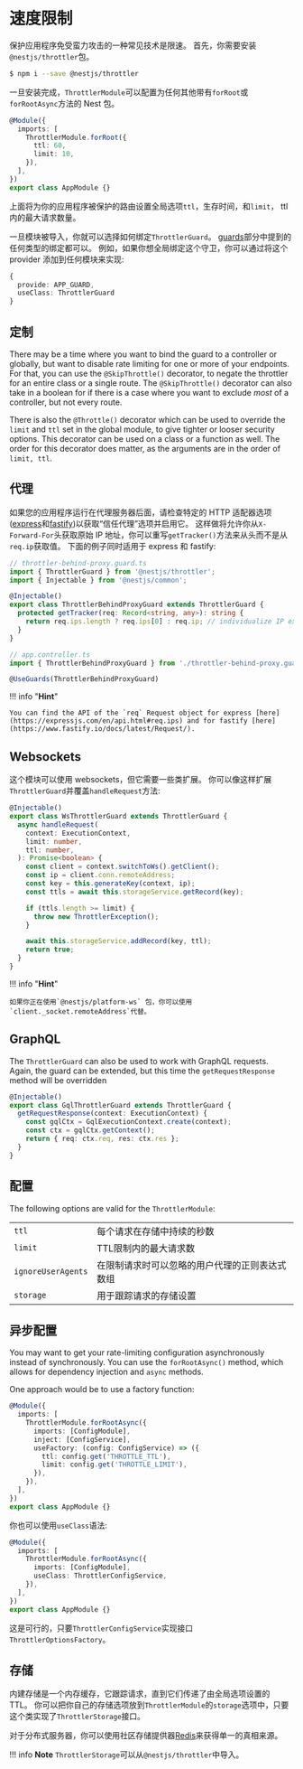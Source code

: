 # 速度限制

保护应用程序免受蛮力攻击的一种常见技术是限速。
首先，你需要安装`@nestjs/throttler`包。

```bash
$ npm i --save @nestjs/throttler
```

一旦安装完成，`ThrottlerModule`可以配置为任何其他带有`forRoot`或`forRootAsync`方法的 Nest 包。

```typescript
@Module({
  imports: [
    ThrottlerModule.forRoot({
      ttl: 60,
      limit: 10,
    }),
  ],
})
export class AppModule {}
```

上面将为你的应用程序被保护的路由设置全局选项`ttl`，生存时间，和`limit`， ttl 内的最大请求数量。

一旦模块被导入，你就可以选择如何绑定`ThrottlerGuard`。
[guards](https://docs.nestjs.com/guards)部分中提到的任何类型的绑定都可以。
例如，如果你想全局绑定这个守卫，你可以通过将这个 provider 添加到任何模块来实现:

```typescript
{
  provide: APP_GUARD,
  useClass: ThrottlerGuard
}
```

## 定制

There may be a time where you want to bind the guard to a controller or globally, but want to disable rate limiting for one or more of your endpoints.
For that, you can use the `@SkipThrottle()` decorator, to negate the throttler for an entire class or a single route.
The `@SkipThrottle()` decorator can also take in a boolean for if there is a case where you want to exclude _most_ of a controller, but not every route.

There is also the `@Throttle()` decorator which can be used to override the `limit` and `ttl` set in the global module, to give tighter or looser security options.
This decorator can be used on a class or a function as well.
The order for this decorator does matter, as the arguments are in the order of `limit, ttl`.

## 代理

如果您的应用程序运行在代理服务器后面，请检查特定的 HTTP 适配器选项([express](http://expressjs.com/en/guide/behind-proxies.html)和[fastify](https://www.fastify.io/docs/latest/Server/#trustproxy))以获取“信任代理”选项并启用它。
这样做将允许你从`X-Forward-For`头获取原始 IP 地址，你可以重写`getTracker()`方法来从头而不是从`req.ip`获取值。
下面的例子同时适用于 express 和 fastify:

```ts
// throttler-behind-proxy.guard.ts
import { ThrottlerGuard } from '@nestjs/throttler';
import { Injectable } from '@nestjs/common';

@Injectable()
export class ThrottlerBehindProxyGuard extends ThrottlerGuard {
  protected getTracker(req: Record<string, any>): string {
    return req.ips.length ? req.ips[0] : req.ip; // individualize IP extraction to meet your own needs
  }
}

// app.controller.ts
import { ThrottlerBehindProxyGuard } from './throttler-behind-proxy.guard';

@UseGuards(ThrottlerBehindProxyGuard)
```

!!! info "**Hint**"

    You can find the API of the `req` Request object for express [here](https://expressjs.com/en/api.html#req.ips) and for fastify [here](https://www.fastify.io/docs/latest/Request/).

## Websockets

这个模块可以使用 websockets，但它需要一些类扩展。
你可以像这样扩展`ThrottlerGuard`并覆盖`handleRequest`方法:

```typescript
@Injectable()
export class WsThrottlerGuard extends ThrottlerGuard {
  async handleRequest(
    context: ExecutionContext,
    limit: number,
    ttl: number,
  ): Promise<boolean> {
    const client = context.switchToWs().getClient();
    const ip = client.conn.remoteAddress;
    const key = this.generateKey(context, ip);
    const ttls = await this.storageService.getRecord(key);

    if (ttls.length >= limit) {
      throw new ThrottlerException();
    }

    await this.storageService.addRecord(key, ttl);
    return true;
  }
}
```

!!! info "**Hint**"

    如果你正在使用`@nestjs/platform-ws` 包，你可以使用`client._socket.remoteAddress`代替。

## GraphQL

The `ThrottlerGuard` can also be used to work with GraphQL requests.
Again, the guard can be extended, but this time the `getRequestResponse` method will be overridden

```typescript
@Injectable()
export class GqlThrottlerGuard extends ThrottlerGuard {
  getRequestResponse(context: ExecutionContext) {
    const gqlCtx = GqlExecutionContext.create(context);
    const ctx = gqlCtx.getContext();
    return { req: ctx.req, res: ctx.res };
  }
}
```

## 配置

The following options are valid for the `ThrottlerModule`:

<table>
  <tr>
    <td><code>ttl</code></td>
    <td>每个请求在存储中持续的秒数</td>
  </tr>
  <tr>
    <td><code>limit</code></td>
    <td>TTL限制内的最大请求数</td>
  </tr>
  <tr>
    <td><code>ignoreUserAgents</code></td>
    <td>在限制请求时可以忽略的用户代理的正则表达式数组</td>
  </tr>
  <tr>
    <td><code>storage</code></td>
    <td>用于跟踪请求的存储设置</td>
  </tr>
</table>

## 异步配置

You may want to get your rate-limiting configuration asynchronously instead of synchronously.
You can use the `forRootAsync()` method, which allows for dependency injection and `async` methods.

One approach would be to use a factory function:

```typescript
@Module({
  imports: [
    ThrottlerModule.forRootAsync({
      imports: [ConfigModule],
      inject: [ConfigService],
      useFactory: (config: ConfigService) => ({
        ttl: config.get('THROTTLE_TTL'),
        limit: config.get('THROTTLE_LIMIT'),
      }),
    }),
  ],
})
export class AppModule {}
```

你也可以使用`useClass`语法:

```typescript
@Module({
  imports: [
    ThrottlerModule.forRootAsync({
      imports: [ConfigModule],
      useClass: ThrottlerConfigService,
    }),
  ],
})
export class AppModule {}
```

这是可行的，只要`ThrottlerConfigService`实现接口`ThrottlerOptionsFactory`。

## 存储

内建存储是一个内存缓存，它跟踪请求，直到它们传递了由全局选项设置的 TTL。
你可以把你自己的存储选项放到`ThrottlerModule`的`storage`选项中，只要这个类实现了`ThrottlerStorage`接口。

对于分布式服务器，你可以使用社区存储提供器[Redis](https://github.com/kkoomen/nestjs-throttler-storage-redis)来获得单一的真相来源。

!!! info **Note** `ThrottlerStorage`可以从`@nestjs/throttler`中导入。
